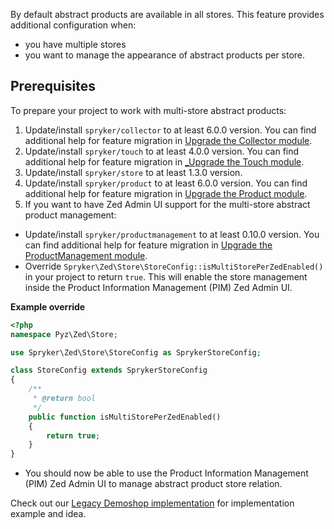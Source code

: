 

By default abstract products are available in all stores. This feature provides additional configuration when:

* you have multiple stores
* you want to manage the appearance of abstract products per store.

## Prerequisites
To prepare your project to work with multi-store abstract products:

1. Update/install `spryker/collector` to at least 6.0.0 version. You can find additional help for feature migration in [Upgrade the Collector module](/docs/pbc/all/miscellaneous/{{page.version}}/install-and-upgrade/upgrade-modules/upgrade-the-collector-module.html).
2. Update/install `spryker/touch` to at least 4.0.0 version. You can find additional help for feature migration in [_Upgrade the Touch module](/docs/pbc/all/product-information-management/{{page.version}}/base-shop/install-and-upgrade/upgrade-modules/upgrade-the-touch-module.html).
3. Update/install `spryker/store` to at least 1.3.0 version.
4. Update/install `spryker/product` to at least 6.0.0 version. You can find additional help for feature migration in [Upgrade the Product module](/docs/pbc/all/product-information-management/{{page.version}}/base-shop/install-and-upgrade/upgrade-modules/upgrade-the-product-module.html).
5. If you want to have Zed Admin UI support for the multi-store abstract product management:
* Update/install `spryker/productmanagement` to at least 0.10.0 version. You can find additional help for feature migration in [Upgrade the ProductManagement module](/docs/pbc/all/product-information-management/{{page.version}}/base-shop/install-and-upgrade/upgrade-modules/upgrade-the-productmanagement-module.html).
* Override `Spryker\Zed\Store\StoreConfig::isMultiStorePerZedEnabled()` in your project to return `true`. This will enable the store management inside the Product Information Management (PIM) Zed Admin UI.

**Example override**

```php
<?php
namespace Pyz\Zed\Store;

use Spryker\Zed\Store\StoreConfig as SprykerStoreConfig;

class StoreConfig extends SprykerStoreConfig
{
    /**
     * @return bool
     */
    public function isMultiStorePerZedEnabled()
    {
        return true;
    }
}
```

* You should now be able to use the Product Information Management (PIM) Zed Admin UI to manage abstract product store relation.

Check out our [Legacy Demoshop implementation](https://github.com/spryker/demoshop) for implementation example and idea.
 
